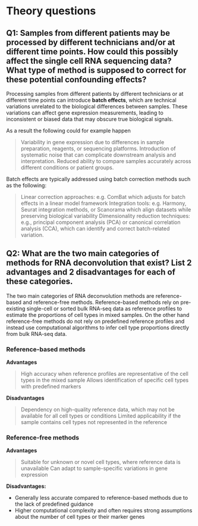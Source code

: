 # Theory questions

## Q1: Samples from different patients may be processed by different technicians and/or at different time points. How could this possibly affect the single cell RNA sequencing data? What type of method is supposed to correct for these potential confounding effects?

Processing samples from different patients by different technicians or at different time points can introduce **batch effects**, which are technical variations unrelated to the biological differences between samples. These variations can affect gene expression measurements, leading to inconsistent or biased data that may obscure true biological signals.

As a result the following could for example happen

> Variability in gene expression due to differences in sample preparation, reagents, or sequencing platforms.
> Introduction of systematic noise that can complicate downstream analysis and interpretation.
> Reduced ability to compare samples accurately across different conditions or patient groups.

Batch effects are typically addressed using batch correction methods such as the following:

> Linear correction approaches: e.g. ComBat which adjusts for batch effects in a linear model framework
> Integration tools: e.g. Harmony, Seurat integration methods, or Scanorama which align datasets while preserving biological variability
> Dimensionality reduction techniques: e.g., principal component analysis (PCA) or canonical correlation analysis (CCA), which can identify and correct batch-related variation.

## Q2: What are the two main categories of methods for RNA deconvolution that exist? List 2 advantages and 2 disadvantages for each of these categories.

The two main categories of RNA deconvolution methods are reference-based and reference-free methods. Reference-based methods rely on pre-existing single-cell or sorted bulk RNA-seq data as reference profiles to estimate the proportions of cell types in mixed samples. On the other hand reference-free methods do not rely on predefined reference profiles and instead use computational algorithms to infer cell type proportions directly from bulk RNA-seq data.

### Reference-based methods

**Advantages**

> High accuracy when reference profiles are representative of the cell types in the mixed sample
> Allows identification of specific cell types with predefined markers

**Disadvantages**

> Dependency on high-quality reference data, which may not be available for all cell types or conditions
> Limited applicability if the sample contains cell types not represented in the reference

### Reference-free methods

**Advantages**

> Suitable for unknown or novel cell types, where reference data is unavailable
> Can adapt to sample-specific variations in gene expression

**Disadvantages:**

- Generally less accurate compared to reference-based methods due to the lack of predefined guidance
- Higher computational complexity and often requires strong assumptions about the number of cell types or their marker genes
